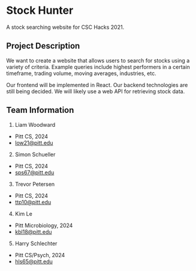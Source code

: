 # Stock Hunter
A stock searching website for CSC Hacks 2021.

## Project Description
We want to create a website that allows users to search for stocks using a variety of criteria. Example queries include highest performers in a certain timeframe, trading volume, moving averages, industries, etc.

Our frontend will be implemented in React. Our backend technologies are still being decided. We will likely use a web API for retrieving stock data.

## Team Information
1. Liam Woodward
* Pitt CS, 2024
* low21@pitt.edu
2. Simon Schueller
* Pitt CS, 2024
* sps67@pitt.edu
3. Trevor Petersen
* Pitt CS, 2024
* ttp10@pitt.edu
4. Kim Le
* Pitt Microbiology, 2024
* kbl18@pitt.edu
5. Harry Schlechter
* Pitt CS/Psych, 2024
* hls65@pitt.edu
